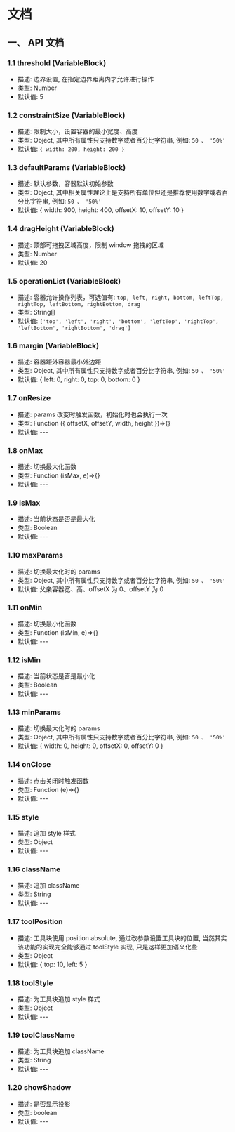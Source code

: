 # 文档

## 一、 API 文档

### 1.1 threshold (VariableBlock)

- 描述: 边界设置, 在指定边界距离内才允许进行操作
- 类型: Number
- 默认值: 5

### 1.2 constraintSize (VariableBlock)

- 描述: 限制大小，设置容器的最小宽度、高度
- 类型: Object, 其中所有属性只支持数字或者百分比字符串, 例如: `50 、 '50%'`
- 默认值:  `{ width: 200, height: 200 }`

### 1.3 defaultParams (VariableBlock)

- 描述: 默认参数，容器默认初始参数
- 类型: Object, 其中相关属性理论上是支持所有单位但还是推荐使用数字或者百分比字符串, 例如: `50 、 '50%'`
- 默认值: { width: 900, height: 400, offsetX: 10, offsetY: 10 }

### 1.4 dragHeight (VariableBlock)

- 描述: 顶部可拖拽区域高度，限制 window 拖拽的区域
- 类型: Number
- 默认值: 20

### 1.5 operationList (VariableBlock)

- 描述: 容器允许操作列表，可选值有: `top, left, right, bottom, leftTop, rightTop, leftBottom, rightBottom, drag`
- 类型: String[]
- 默认值: `['top', 'left', 'right', 'bottom', 'leftTop', 'rightTop', 'leftBottom', 'rightBottom', 'drag']`

### 1.6 margin (VariableBlock)

- 描述: 容器距外容器最小外边距
- 类型: Object, 其中所有属性只支持数字或者百分比字符串, 例如: `50 、 '50%'`
- 默认值: { left: 0, right: 0, top: 0, bottom: 0 }

### 1.7 onResize

- 描述: params 改变时触发函数，初始化时也会执行一次
- 类型: Function ({ offsetX, offsetY, width, height })=>{}
- 默认值: ---

### 1.8 onMax

- 描述: 切换最大化函数
- 类型: Function (isMax, e)=>{}
- 默认值: ---

### 1.9 isMax

- 描述: 当前状态是否是最大化
- 类型: Boolean
- 默认值: ---

### 1.10 maxParams

- 描述: 切换最大化时的 params
- 类型: Object, 其中所有属性只支持数字或者百分比字符串, 例如: `50 、 '50%'`
- 默认值: 父亲容器宽、高、offsetX 为 0、offsetY 为 0

### 1.11 onMin

- 描述: 切换最小化函数
- 类型: Function (isMin, e)=>{}
- 默认值: ---

### 1.12 isMin

- 描述: 当前状态是否是最小化
- 类型: Boolean
- 默认值: ---

### 1.13 minParams

- 描述: 切换最大化时的 params
- 类型: Object, 其中所有属性只支持数字或者百分比字符串, 例如: `50 、 '50%'`
- 默认值: { width: 0, height: 0, offsetX: 0, offsetY: 0 }

### 1.14 onClose

- 描述: 点击关闭时触发函数
- 类型: Function (e)=>{}
- 默认值: ---

### 1.15 style

- 描述: 追加 style 样式
- 类型: Object
- 默认值: ---

### 1.16 className

- 描述: 追加 className
- 类型:  String
- 默认值: ---

### 1.17 toolPosition

- 描述: 工具块使用 position absolute, 通过改参数设置工具块的位置, 当然其实该功能的实现完全能够通过 toolStyle 实现, 只是这样更加语义化些
- 类型:  Object
- 默认值: { top: 10, left: 5 }

### 1.18 toolStyle

- 描述: 为工具块追加 style 样式
- 类型: Object
- 默认值: ---

### 1.19 toolClassName

- 描述: 为工具块追加 className
- 类型:  String
- 默认值: ---

### 1.20 showShadow

- 描述: 是否显示投影
- 类型:  boolean
- 默认值: ---
